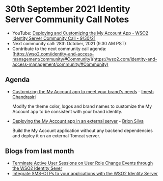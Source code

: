 # 30th September 2021 Identity Server Community Call Notes

-   YouTube: [Deploying and Customizing the My Account App - WSO2 Identity Server Community Call - 9/30/21](https://www.youtube.com/watch?v=3Zfs5BSBuqw)
-   Next community call: 28th October, 2021 (9.30 AM PST)
-   Contribute to the next community call agenda: [https://wso2.com/identity-and-access-management/community/#Community](https://wso2.com/identity-and-access-management/community/#Community)

## Agenda

-   [Customizing the My Account app to meet your brand's needs](https://medium.com/@dimal.chandrasiri/customising-wso2-identity-server-my-account-95395867d9ad) - [Imesh Chandrasiri](https://www.github.com/dimalChandrasiri)

    Modify the theme color, logos and brand names to customize the My Account app to be consistent with your brand identity.
-   [Deploying the My Account app in an external server](https://medium.com/@brionmario/how-to-deploy-wso2-identity-server-my-account-on-an-external-server-e928e35ee817) - [Brion Silva](https://www.github.com/brionmario)

    Build the My Account application without any backend dependencies and deploy it on an external Tomcat server.
## Blogs from last month

* [Terminate Active User Sessions on User Role Change Events through the WSO2 Identity Sever](https://medium.com/@deshankoswatte/terminate-active-user-sessions-on-user-role-change-events-through-the-wso2-identity-sever-2462cf46eff8)
* [Integrate SMS-OTPs to your applications with the WSO2 Identity Server](https://maneeshaindrachapa.medium.com/integrate-sms-otps-to-your-applications-with-the-wso2-identity-server-ac34898bcc99)
